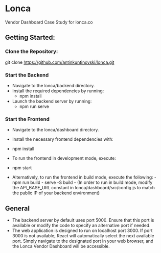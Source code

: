 # Lonca
 Vendor Dashboard Case Study for lonca.co

## Getting Started:
   ### Clone the Repository:
   git clone https://github.com/antinkuntinovski/lonca.git
  
   ### Start the Backend
   - Navigate to the lonca/backend directory.
   - Install the required dependencies by running:
     - npm install
   - Launch the backend server by running:
     - npm run serve

   ### Start the Frontend
   - Navigate to the lonca/dashboard directory.
   - Install the necessary frontend dependencies with:
   -  npm install
        
   - To run the frontend in development mode, execute:
   -  npm start
   
   -  Alternatively, to run the frontend in build mode, execute the following:
            - npm run build
            - serve -S build
            - (In order to run in build mode, modify the API_BASE_URL constant in lonca/dashboard/src/config.js to match the public IP of your backend environment)
 
## General
- The backend server by default uses port 5000. Ensure that this port is available or modify the code to specify an alternative port if needed.
- The web application is designed to run on localhost port 3000. If port 3000 is not available, React will automatically select the next available port. Simply navigate to the designated port in your web browser, and the Lonca Vendor Dashboard will be accessible.

